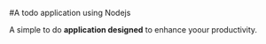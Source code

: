#A todo application using Nodejs

A simple to do __application designed__ to enhance yoour productivity.